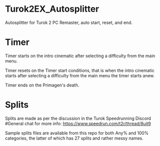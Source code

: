# Turok2EX_Autosplitter
Autosplitter for Turok 2 PC Remaster, auto start, reset, and end.

	

# Timer
		
Timer starts on the intro cinematic after selecting a difficulty from the main menu.

Timer resets on the Timer start conditions, that is when the intro cinematic starts after selecting a difficulty from the main menu the timer starts anew.

Timer ends on the Primagen's death.

# Splits
		
Splits are made as per the discussion in the Turok Speedrunning Discord #General chat for more info: https://www.speedrun.com/t2r/thread/8uit9

Sample splits files are available from this repo for both Any% and 100% categories, the latter of which has 27 splits and rather messy names.
